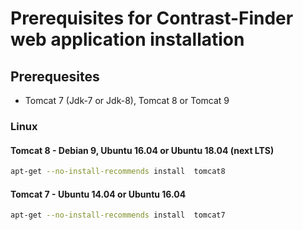 # Prerequisites for Contrast-Finder web application installation

## Prerequesites

* Tomcat 7 (Jdk-7 or Jdk-8), Tomcat 8 or Tomcat 9

### Linux

#### Tomcat 8 - Debian 9, Ubuntu 16.04 or Ubuntu 18.04  (next LTS)

```bash
apt-get --no-install-recommends install  tomcat8
```

#### Tomcat 7 - Ubuntu 14.04 or Ubuntu 16.04

```bash
apt-get --no-install-recommends install  tomcat7
```


